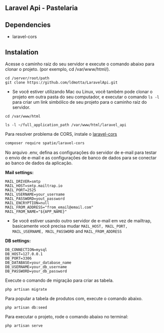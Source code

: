 ## Laravel Api - Pastelaria

## Dependencies

* laravel-cors

## Instalation


Acesse o caminho raiz do seu servidor e execute o comando abaixo para clonar o projeto. (por exemplo, cd /var/www/html/).

```
cd /server/root/path
git clone https://github.com/ldmotta/LaravelApi.git
```

* Se você estiver utilizando Mac ou Linux, você também pode clonar o projeto em outra pasta do seu computador, e executar o comando ```ls -l``` para criar um link simbólico de seu projeto para o caminho raiz do servidor.

```
cd /var/www/html

ls -l ~/full_application_path /var/www/html/laravel_api
```


<!-- Execute o comando de instalação do Laravel 6, executando o comando abaixo no terminal.

```bash
composer create-project --prefer-dist laravel/laravel pastelaria "6.*"
``` -->

Para resolver problema de CORS, instale o [laravel-cors](https://github.com/spatie/laravel-cors)

```bash
composer require spatie/laravel-cors
```

No arquivo .env, defina as configurações do servidor de e-mail para testar o envio de e-mail e as configurações de banco de dados para se conectar ao banco de dados da aplicação.

**Mail settings:**

```
MAIL_DRIVER=smtp
MAIL_HOST=smtp.mailtrap.io
MAIL_PORT=2525
MAIL_USERNAME=your_username
MAIL_PASSWORD=yout_password
MAIL_ENCRYPTION=null
MAIL_FROM_ADDRESS="from_email@email.com"
MAIL_FROM_NAME="${APP_NAME}"
```
* Se você estiver usando outro servidor de e-mail em vez de mailtrap, basicamente você precisa mudar ```MAIL_HOST, MAIL_PORT, MAIL_USERNAME, MAIL_PASSWORD``` and ```MAIL_FROM_ADDRESS```

**DB settings:**

```
DB_CONNECTION=mysql
DB_HOST=127.0.0.1
DB_PORT=3306
DB_DATABASE=your_database_name
DB_USERNAME=your_db_username
DB_PASSWORD=your_db_password
```

Execute o comando de migração para criar as tabela.

```
php artisan migrate
```

Para popular a tabela de produtos com, execute o comando abaixo.
```
php artisan db:seed
```

Para executar o projeto, rode o comando abaixo no terminal:

```
php artisan serve
```